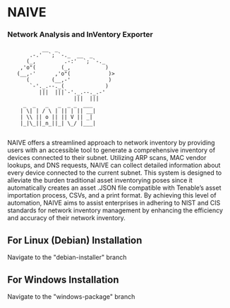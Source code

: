 # NAIVE
### Network Analysis and InVentory Exporter
```
           __  _
       .-.'  `; `-._  __  _
      (_,         .-:'  `; `-._
    ,'o"(        (_,           )
   (__,-'      ,'o"(            )>
      (       (__,-'            )
       `-'._.--._(             )
          |||  |||`-'._.--._.-'
                     |||  |||
     _  _   _   _  _ _  ___ 
    | \| | / \ | || | || __|
    | \\ || o || || V || _| 
    |_|\_||_n_||_| \_/ |___|
                        
```
NAIVE offers a streamlined approach to network inventory by providing users with an accessible tool to generate a comprehensive inventory of devices connected to their subnet. Utilizing ARP scans, MAC vendor lookups, and DNS requests, NAIVE can collect detailed information about every device connected to the current subnet. This system is designed to alleviate the burden traditional asset inventorying poses since it automatically creates an asset .JSON file compatible with Tenable’s asset importation process, CSVs, and a print format. By achieving this level of automation, NAIVE aims to assist enterprises in adhering to NIST and CIS standards for network inventory management by enhancing the efficiency and accuracy of their network inventory.

## For Linux (Debian) Installation
Navigate to the "debian-installer" branch

## For Windows Installation
Navigate to the "windows-package" branch
